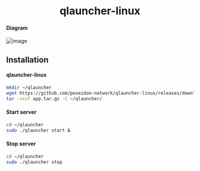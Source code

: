 <h1 align="center">qlauncher-linux</h1>

#### Diagram
![image](https://github.com/poseidon-network/qlauncher-linux/blob/master/diagram.png?raw=true)

## Installation

#### qlauncher-linux
```bash
mkdir ~/qlauncher
wget https://github.com/poseidon-network/qlauncher-linux/releases/download/0.2.3.0/app.tar.gz -o app.tar.gz
tar -vxzf app.tar.gz -C ~/qlauncher/
```

#### Start server
```bash
cd ~/qlauncher
sudo ./qlauncher start &
```

#### Stop server
```bash
cd ~/qlauncher
sudo ./qlauncher stop
```
